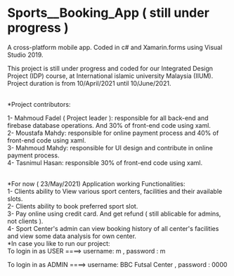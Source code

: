 # Sports__Booking_App ( still under progress )

A cross-platform mobile app. Coded in c# and Xamarin.forms using Visual Studio 2019.

This project is still under progress and coded for our Integrated Design Project (IDP) course, at International islamic university Malaysia (IIUM).
Project duration is from 10/April/2021 until 10/June/2021.

<br />
*Project contributors:
<br />

1- Mahmoud Fadel ( Project leader ): responsible for all back-end and firebase database operations. And 30% of front-end code using xaml.<br />
2- Moustafa Mahdy: responsible for online payment process and 40% of front-end code using xaml.<br />
3- Mahmoud Mahdy: responsible for UI design and contribute in online payment process.<br />
4- Tasnimul Hasan: responsible 30% of front-end code using xaml.


<br />
*For now ( 23/May/2021) Application working Functionalities:
<br />
1- Clients ability to View various sport centers, facilities and their available slots. <br />
2- Clients ability to book preferred sport slot. <br />
3- Pay online using credit card. And get refund ( still ablicable for admins, not clients ).<br />
4- Sport Center's admin can view booking history of all center's facilities and view some data analysis for own center.


<br />
*In case you like to run our project: 
<br />
To login in as USER ====> username: m    , password : m

To login in as ADMIN ====> username: BBC Futsal Center    , password : 0000



